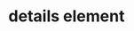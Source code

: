 ---
{
  "title": "details element",
  "description": "The details element represents a disclosure widget from which the user can obtain additional information or controls.",
  "category": "html",
  "keywords": [
    "details element"
  ],
  "last_test_date": "2019-08-05",
  "test_results_url": "https://a11ysupport.io/tech/html/details_element",
  "stats": {
    "dragon_win": {
      "chrome": {
        "88": "u"
      }
    },
    "jaws": {
      "chrome": {
        "88": "a"
      },
      "ie": {
        "11": "a"
      },
      "firefox": {
        "85": "a"
      }
    },
    "narrator": {
      "edge": {
        "88": "a"
      }
    },
    "nvda": {
      "chrome": {
        "88": "a"
      },
      "firefox": {
        "85": "a"
      }
    },
    "orca": {
      "firefox": {
        "85": "a"
      }
    },
    "talkback": {
      "and_chr": {
        "88": "a"
      }
    },
    "va_and": {
      "and_chr": {
        "88": "a"
      }
    },
    "vo_ios": {
      "ios_saf": {
        "14.4": "a"
      }
    },
    "vo_macos": {
      "safari": {
        "14.0.3": "a"
      }
    },
    "vc_ios": {
      "ios_saf": {
        "14.4": "a"
      }
    },
    "vc_macos": {
      "safari": {
        "14.0.3": "u"
      }
    },
    "wsr": {
      "edge": {
        "88": "na"
      },
      "chrome": {
        "88": "a"
      }
    }
  },
  "links": {
    "WHATWG HTML spec for the details element": "https://html.spec.whatwg.org/multipage/interactive-elements.html#the-details-element",
    "HTML AAM for the details element": "https://w3c.github.io/html-aam/#el-details"
  }
}
---